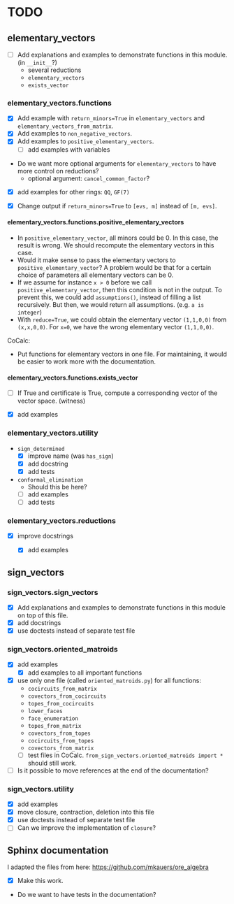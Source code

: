 # TODO

## elementary_vectors

* [ ] Add explanations and examples to demonstrate functions in this module. (in `__init__`?)
    * several reductions
    * `elementary_vectors`
    * `exists_vector`
    
### elementary_vectors.functions

* [x] Add example with `return_minors=True` in `elementary_vectors` and `elementary_vectors_from_matrix`.
* [x] Add examples to `non_negative_vectors`.
* [x] Add examples to `positive_elementary_vectors`.
    * [ ] add examples with variables
* Do we want more optional arguments for `elementary_vectors` to have more control on reductions?
    * optional argument: `cancel_common_factor`?
* [x] add examples for other rings: `QQ`, `GF(7)`
* [x] Change output if `return_minors=True` to `[evs, m]` instead of `[m, evs]`.


#### elementary_vectors.functions.positive_elementary_vectors

* In `positive_elementary_vector`, all minors could be 0.
  In this case, the result is wrong.
  We should recompute the elementary vectors in this case.
* Would it make sense to pass the elementary vectors to `positive_elementary_vector`?
  A problem would be that for a certain choice of parameters all elementary vectors can be 0.
* If we assume for instance `x > 0` before we call `positive_elementary_vector`,
  then this condition is not in the output.
  To prevent this, we could add `assumptions()`, instead of filling a list recursively.
  But then, we would return all assumptions. (e.g. `a is integer`)
* With `reduce=True`, we could obtain the elementary vector `(1,1,0,0)` from `(x,x,0,0)`.
  For `x=0`, we have the wrong elementary vector `(1,1,0,0)`.

CoCalc:
* Put functions for elementary vectors in one file. For maintaining, it would be easier to work more with the documentation.

#### elementary_vectors.functions.exists_vector

* [ ] If True and certificate is True, compute a corresponding vector of the vector space. (witness)
* [x] add examples


### elementary_vectors.utility

* `sign_determined`
    * [x] improve name (was `has_sign`)
    * [x] add docstring
    * [x] add tests

* `conformal_elimination`
    * Should this be here?
    * [ ] add examples
    * [ ] add tests

### elementary_vectors.reductions

* [x] improve docstrings
    * [x] add examples


## sign_vectors

### sign_vectors.sign_vectors

* [x] Add explanations and examples to demonstrate functions in this module on top of this file.
* [x] add docstrings
* [x] use doctests instead of separate test file

### sign_vectors.oriented_matroids

* [x] add examples
    * [x] add examples to all important functions
* [x] use only one file (called `oriented_matroids.py`) for all functions:
    * `cocircuits_from_matrix`
    * `covectors_from_cocircuits`
    * `topes_from_cocircuits`
    * `lower_faces`
    * `face_enumeration`
    * `topes_from_matrix`
    * `covectors_from_topes`
    * `cocircuits_from_topes`
    * `covectors_from_matrix`
    * [ ] test files in CoCalc.
      `from_sign_vectors.oriented_matroids import *` should still work.
* [ ] Is it possible to move references at the end of the documentation?

### sign_vectors.utility

* [x] add examples
* [x] move closure, contraction, deletion into this file
* [x] use doctests instead of separate test file
* [ ] Can we improve the implementation of `closure`?

## Sphinx documentation

I adapted the files from here: https://github.com/mkauers/ore_algebra

* [x] Make this work.
* Do we want to have tests in the documentation?
